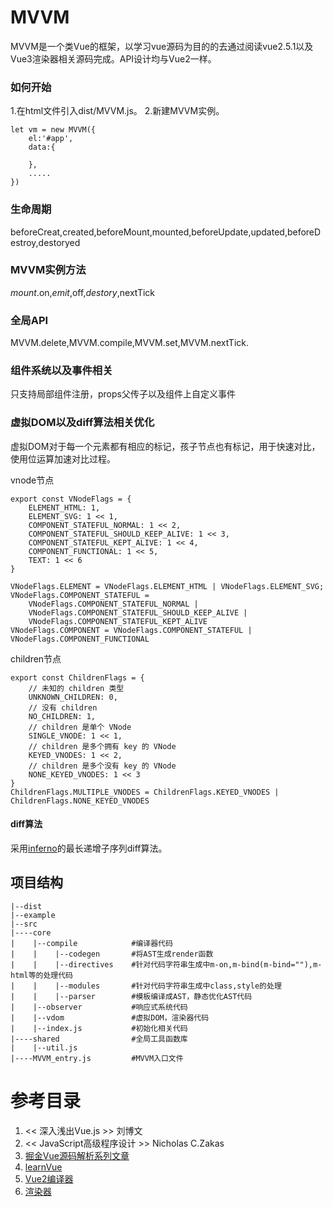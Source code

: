# MVVM
 MVVM是一个类Vue的框架，以学习vue源码为目的的去通过阅读vue2.5.1以及Vue3渲染器相关源码完成。API设计均与Vue2一样。
### 如何开始
1.在html文件引入dist/MVVM.js。
2.新建MVVM实例。

    let vm = new MVVM({
        el:'#app',
        data:{
    
        },
        .....
    })
### 生命周期
beforeCreat,created,beforeMount,mounted,beforeUpdate,updated,beforeDestroy,destoryed
### MVVM实例方法
$mount.$on,$emit,$off,$destory,$nextTick
### 全局API
MVVM.delete,MVVM.compile,MVVM.set,MVVM.nextTick.
### 组件系统以及事件相关

只支持局部组件注册，props父传子以及组件上自定义事件
### 虚拟DOM以及diff算法相关优化
虚拟DOM对于每一个元素都有相应的标记，孩子节点也有标记，用于快速对比，使用位运算加速对比过程。

vnode节点


    export const VNodeFlags = {
        ELEMENT_HTML: 1,
        ELEMENT_SVG: 1 << 1,
        COMPONENT_STATEFUL_NORMAL: 1 << 2,
        COMPONENT_STATEFUL_SHOULD_KEEP_ALIVE: 1 << 3,
        COMPONENT_STATEFUL_KEPT_ALIVE: 1 << 4,
        COMPONENT_FUNCTIONAL: 1 << 5,
        TEXT: 1 << 6
    }
    
    VNodeFlags.ELEMENT = VNodeFlags.ELEMENT_HTML | VNodeFlags.ELEMENT_SVG;
    VNodeFlags.COMPONENT_STATEFUL =
        VNodeFlags.COMPONENT_STATEFUL_NORMAL |
        VNodeFlags.COMPONENT_STATEFUL_SHOULD_KEEP_ALIVE |
        VNodeFlags.COMPONENT_STATEFUL_KEPT_ALIVE
    VNodeFlags.COMPONENT = VNodeFlags.COMPONENT_STATEFUL | VNodeFlags.COMPONENT_FUNCTIONAL
children节点

    export const ChildrenFlags = {
        // 未知的 children 类型
        UNKNOWN_CHILDREN: 0,
        // 没有 children
        NO_CHILDREN: 1,
        // children 是单个 VNode
        SINGLE_VNODE: 1 << 1,
        // children 是多个拥有 key 的 VNode
        KEYED_VNODES: 1 << 2,
        // children 是多个没有 key 的 VNode
        NONE_KEYED_VNODES: 1 << 3
    }
    ChildrenFlags.MULTIPLE_VNODES = ChildrenFlags.KEYED_VNODES | ChildrenFlags.NONE_KEYED_VNODES
#### diff算法
采用[inferno](https://github.com/infernojs/inferno "inferno")的最长递增子序列diff算法。

## 项目结构


    |--dist
    |--example
    |--src
    |----core
    |    |--compile            #编译器代码
    |    |    |--codegen       #将AST生成render函数
    |    |    |--directives    #针对代码字符串生成中m-on,m-bind(m-bind=""),m-html等的处理代码
    |    |    |--modules       #针对代码字符串生成中class,style的处理
    |    |    |--parser        #模板编译成AST，静态优化AST代码
    |    |--observer           #响应式系统代码
    |    |--vdom               #虚拟DOM，渲染器代码
    |    |--index.js           #初始化相关代码
    |----shared                #全局工具函数库
    |    |--util.js
    |----MVVM_entry.js         #MVVM入口文件


# 参考目录

1. << 深入浅出Vue.js >> 刘博文
2. << JavaScript高级程序设计 >> Nicholas C.Zakas
3. [掘金Vue源码解析系列文章](https://juejin.im/user/3438928101376718/posts?sort=newest "掘金Vue源码解析系列文章")
4. [learnVue](https://github.com/answershuto/learnVue "learnVue")
5. [Vue2编译器](http://caibaojian.com/vue-design/art/80vue-compiler-start.html "Vue2编译器")
6. [渲染器](http://hcysun.me/vue-design/zh/essence-of-comp.html "渲染器")
